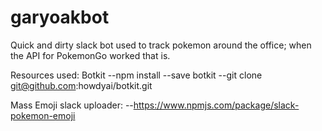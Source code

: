 # garyoakbot

Quick and dirty slack bot used to track pokemon around the office; when the API for PokemonGo worked that is.

Resources used:
Botkit
--npm install --save botkit
--git clone git@github.com:howdyai/botkit.git

Mass Emoji slack uploader:
--https://www.npmjs.com/package/slack-pokemon-emoji

